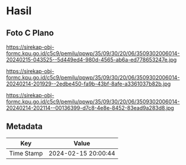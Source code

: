 # Hasil

## Foto C Plano

https://sirekap-obj-formc.kpu.go.id/c5c9/pemilu/ppwp/35/09/30/20/06/3509302006014-20240215-043525--5d449ed4-980d-4565-ab6a-ed778653247e.jpg

https://sirekap-obj-formc.kpu.go.id/c5c9/pemilu/ppwp/35/09/30/20/06/3509302006014-20240214-201929--2edbe450-fa9b-43bf-8afe-a3361037b82b.jpg

https://sirekap-obj-formc.kpu.go.id/c5c9/pemilu/ppwp/35/09/30/20/06/3509302006014-20240214-202114--00136399-d7c8-4e8e-8452-83ead9a283d8.jpg


## Metadata

| Key        | Value               |
| ---------- | ------------------- |
| Time Stamp | 2024-02-15 20:00:44 |



